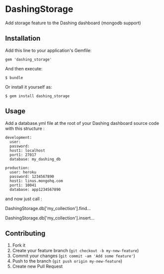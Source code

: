 # DashingStorage

Add storage feature to the Dashing dashboard (mongodb support)

## Installation

Add this line to your application's Gemfile:

    gem 'dashing_storage'

And then execute:

    $ bundle

Or install it yourself as:

    $ gem install dashing_storage

## Usage

Add a database.yml file at the root of your Dashing dashboard source code with this structure :

```
development:
  user:
  password:
  host1: localhost
  port1: 27017
  database: my_dashing_db

production:
  user: heroku
  password: 1234567890
  host1: linus.mongohq.com
  port1: 10041
  database: app1234567890
```

and now just call :

DashingStorage.db['my_collection'].find...

DashingStorage.db['my_collection'].insert...

## Contributing

1. Fork it
2. Create your feature branch (`git checkout -b my-new-feature`)
3. Commit your changes (`git commit -am 'Add some feature'`)
4. Push to the branch (`git push origin my-new-feature`)
5. Create new Pull Request
